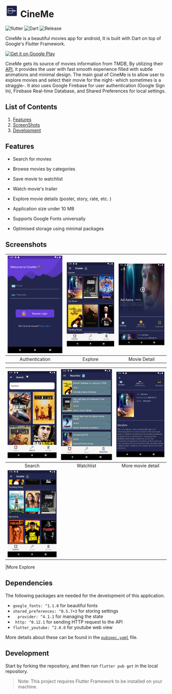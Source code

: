 # <img src="android\app\src\main\ic_launcher-web.png" alt="icon" width=40>  CineMe



![flutter](https://img.shields.io/badge/Flutter-Framework-green?logo=flutter)    ![Dart](https://img.shields.io/badge/Dart-Language-blue?logo=dart)   ![Release](https://img.shields.io/github/v/release/LiquidatorCoder/Prism)



CineMe is a beautiful movies app for android, It is built with Dart on top of Google's Flutter Framework.

<a 
href='https://play.google.com/store/apps/details?id=com.CineMe&pcampaignid=pcampaignidMKT-Other-global-all-co-prtnr-py-PartBadge-Mar2515-1'><img alt='Get it on Google Play' src='https://play.google.com/intl/en_us/badges/static/images/badges/en_badge_web_generic.png' width=250
/></a>


CineMe gets its source of movies information from TMDB, By utilizing their [API](https://developers.themoviedb.org/3/getting-started/introduction), it provides the user with fast smooth experience filled with subtle animations and minimal design. The main goal of CineMe is to allow user to explore movies and select their movie for the night- which sometimes is a straggle-. It also uses Google Firebase for user authentication (Google Sign In), Firebase Real-time Database, and Shared Preferences for local settings.

## List of Contents

1. [Features](#features)
2. [ScreenShots](#screenshots)
5. [Development](#development)


## Features

- Search for movies

- Browse movies by categories

- Save movie to watchlist

- Watch movie's trailer

- Explore movie details (poster, story, rate, etc. )
- Application size under 10 MB
- Supports Google Fonts universally
- Optimised storage using minimal packages

## Screenshots
| <img src="screenshots/1.png" width="250"> |<img src="screenshots/2.png" width="250"> |  <img src="screenshots/5.png" width="250"> |
|:------------:|:------------:| :------------:|
| Authentication |Explore | Movie Detail

| <img src="screenshots/4.png" width="250"> |  <img src="screenshots/7.png" width="250"> |<img src="screenshots/6.png" width="250"> |  
|:------------:|:------------:| :------------:|
|Search | Watchlist |More movie detail 
| <img src="screenshots/3.png" width="250"> |

|More Explore 

  


## Dependencies

The following packages are needed for the development of this application.


- `google_fonts: ^1.1.0` for beautiful fonts
- `shared_preferences: ^0.5.7+3` for storing settings
-  `  provider: ^4.1.1` for managing the state
-  ` http: ^0.12.1` for sending HTTP request to the API
-  `flutter_youtube: ^2.0.0`  for youtube web view



More details about these can be found in the [`pubspec.yaml`](https://github.com/Abdulaziz4/CineMe/blob/master/pubspec.yaml) file.



## Development

Start by forking the repository, and then run `flutter pub get` in the local repository. 
>Note: This project requires Flutter Framework to be installed on your machine.
